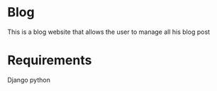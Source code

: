 # Blog
This is a blog website that allows the user to manage all his blog post

# Requirements 
Django
python
